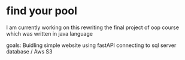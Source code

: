 # find your pool
I am currently working on this 
rewriting the final project of oop course which was written in java language

goals:
Buidling simple website using fastAPI
connecting to sql server database / Aws S3


